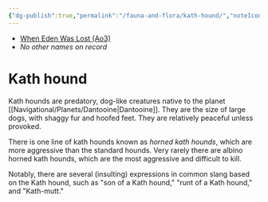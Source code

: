 ```yaml
---
{"dg-publish":true,"permalink":"/fauna-and-flora/kath-hound/","noteIcon":"saber1"}
---
```


- [When Eden Was Lost (Ao3)](https://archiveofourown.org/works/19334440)
- *No other names on record*
# Kath hound

Kath hounds are predatory, dog-like creatures native to the planet [[Navigational/Planets/Dantooine\|Dantooine]]. They are the size of large dogs, with shaggy fur and hoofed feet. They are relatively peaceful unless provoked.

There is one line of kath hounds known as *horned kath hounds*, which are more aggressive than the standard hounds. Very rarely there are albino horned kath hounds, which are the most aggressive and difficult to kill.

Notably, there are several (insulting) expressions in common slang based on the Kath hound, such as "son of a Kath hound," "runt of a Kath hound," and "Kath-mutt." 